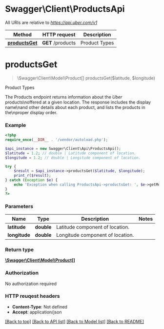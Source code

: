 # Swagger\Client\ProductsApi

All URIs are relative to *https://api.uber.com/v1*

Method | HTTP request | Description
------------- | ------------- | -------------
[**productsGet**](ProductsApi.md#productsGet) | **GET** /products | Product Types


# **productsGet**
> \Swagger\Client\Model\Product[] productsGet($latitude, $longitude)

Product Types

The Products endpoint returns information about the *Uber* products\noffered at a given location. The response includes the display name\nand other details about each product, and lists the products in the\nproper display order.

### Example 
```php
<?php
require_once(__DIR__ . '/vendor/autoload.php');

$api_instance = new Swagger\Client\Api\ProductsApi();
$latitude = 1.2; // double | Latitude component of location.
$longitude = 1.2; // double | Longitude component of location.

try { 
    $result = $api_instance->productsGet($latitude, $longitude);
    print_r($result);
} catch (Exception $e) {
    echo 'Exception when calling ProductsApi->productsGet: ', $e->getMessage(), "\n";
}
?>
```

### Parameters

Name | Type | Description  | Notes
------------- | ------------- | ------------- | -------------
 **latitude** | **double**| Latitude component of location. | 
 **longitude** | **double**| Longitude component of location. | 

### Return type

[**\Swagger\Client\Model\Product[]**](Product.md)

### Authorization

No authorization required

### HTTP reuqest headers

 - **Content-Type**: Not defined
 - **Accept**: application/json

[[Back to top]](#) [[Back to API list]](../README.md#documentation-for-api-endpoints) [[Back to Model list]](../README.md#documentation-for-models) [[Back to README]](../README.md)

